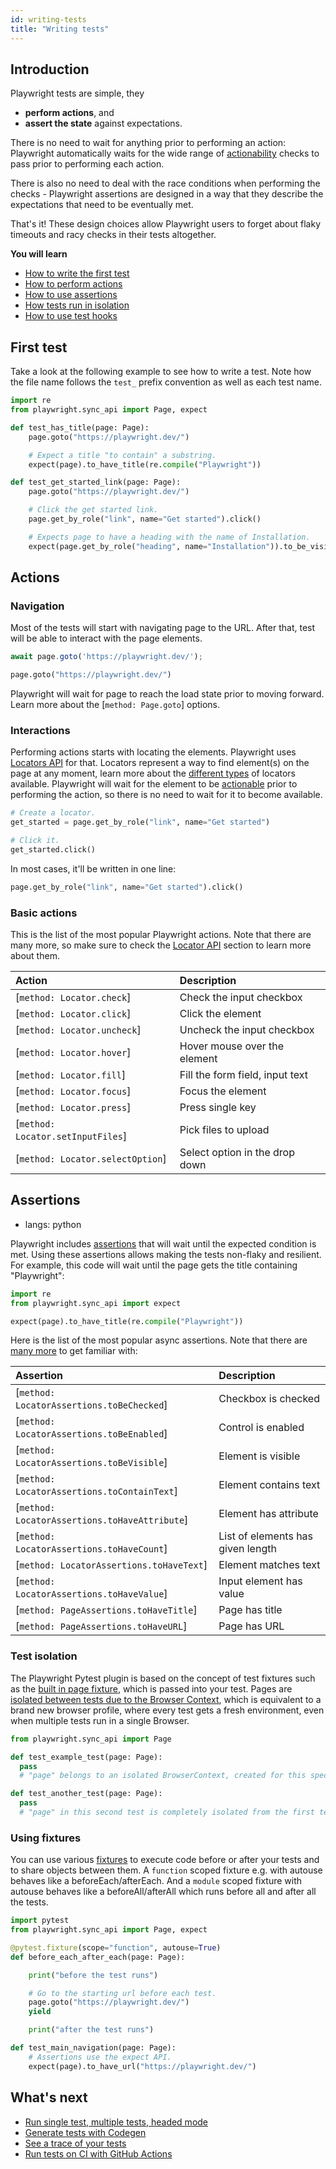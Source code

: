 ```yaml
---
id: writing-tests
title: "Writing tests"
---
```

## Introduction

Playwright tests are simple, they

- **perform actions**, and
- **assert the state** against expectations.

There is no need to wait for anything prior to performing an action: Playwright
automatically waits for the wide range of [actionability](./actionability.md)
checks to pass prior to performing each action.

There is also no need to deal with the race conditions when performing the checks -
Playwright assertions are designed in a way that they describe the expectations
that need to be eventually met.

That's it! These design choices allow Playwright users to forget about flaky
timeouts and racy checks in their tests altogether.

**You will learn**

- [How to write the first test](/writing-tests.md#first-test)
- [How to perform actions](/writing-tests.md#actions)
- [How to use assertions](/writing-tests.md#assertions)
- [How tests run in isolation](/writing-tests.md#test-isolation)
- [How to use test hooks](/writing-tests.md#using-fixtures)

## First test

Take a look at the following example to see how to write a test. Note how the file name follows the `test_` prefix convention as well as each test name.

```python title="test_example.py"
import re
from playwright.sync_api import Page, expect

def test_has_title(page: Page):
    page.goto("https://playwright.dev/")

    # Expect a title "to contain" a substring.
    expect(page).to_have_title(re.compile("Playwright"))

def test_get_started_link(page: Page):
    page.goto("https://playwright.dev/")

    # Click the get started link.
    page.get_by_role("link", name="Get started").click()

    # Expects page to have a heading with the name of Installation.
    expect(page.get_by_role("heading", name="Installation")).to_be_visible()
```

## Actions

### Navigation

Most of the tests will start with navigating page to the URL. After that, test
will be able to interact with the page elements.

```js
await page.goto('https://playwright.dev/');
```

```python
page.goto("https://playwright.dev/")
```

Playwright will wait for page to reach the load state prior to moving forward.
Learn more about the [`method: Page.goto`] options.

### Interactions

Performing actions starts with locating the elements. Playwright uses [Locators API](./locators.md) for that. Locators represent a way to find element(s) on the page at any moment, learn more about the [different types](./locators.md) of locators available. Playwright will wait for the element to be [actionable](./actionability.md) prior to performing the action, so there is no need to wait for it to become available.


```python
# Create a locator.
get_started = page.get_by_role("link", name="Get started")

# Click it.
get_started.click()
```

In most cases, it'll be written in one line:

```python
page.get_by_role("link", name="Get started").click()
```

### Basic actions

This is the list of the most popular Playwright actions. Note that there are many more, so make sure to check the [Locator API](./api/class-locator.md) section to
learn more about them.

| Action | Description |
| :- | :- |
| [`method: Locator.check`] | Check the input checkbox |
| [`method: Locator.click`] | Click the element |
| [`method: Locator.uncheck`] | Uncheck the input checkbox |
| [`method: Locator.hover`] | Hover mouse over the element |
| [`method: Locator.fill`] | Fill the form field, input text |
| [`method: Locator.focus`] | Focus the element |
| [`method: Locator.press`] | Press single key |
| [`method: Locator.setInputFiles`] | Pick files to upload |
| [`method: Locator.selectOption`] | Select option in the drop down |

## Assertions
* langs: python

Playwright includes [assertions](./test-assertions.md) that will wait until the expected condition is met. Using these assertions allows making the tests non-flaky and resilient. For example, this code will wait until the page gets the title containing "Playwright":

```python
import re
from playwright.sync_api import expect

expect(page).to_have_title(re.compile("Playwright"))
```

Here is the list of the most popular async assertions. Note that there are [many more](./test-assertions.md) to get familiar with:

| Assertion | Description |
| :- | :- |
| [`method: LocatorAssertions.toBeChecked`] | Checkbox is checked |
| [`method: LocatorAssertions.toBeEnabled`] | Control is enabled |
| [`method: LocatorAssertions.toBeVisible`] | Element is visible |
| [`method: LocatorAssertions.toContainText`] | Element contains text |
| [`method: LocatorAssertions.toHaveAttribute`] | Element has attribute |
| [`method: LocatorAssertions.toHaveCount`] | List of elements has given length |
| [`method: LocatorAssertions.toHaveText`] | Element matches text |
| [`method: LocatorAssertions.toHaveValue`] | Input element has value |
| [`method: PageAssertions.toHaveTitle`] | Page has title |
| [`method: PageAssertions.toHaveURL`] | Page has URL |


### Test isolation

The Playwright Pytest plugin is based on the concept of test fixtures such as the [built in page fixture](./test-runners.md), which is passed into your test. Pages are [isolated between tests due to the Browser Context](./browser-contexts), which is equivalent to a brand new browser profile, where every test gets a fresh environment, even when multiple tests run in a single Browser.

```python title="test_example.py"
from playwright.sync_api import Page

def test_example_test(page: Page):
  pass
  # "page" belongs to an isolated BrowserContext, created for this specific test.

def test_another_test(page: Page):
  pass
  # "page" in this second test is completely isolated from the first test.
```

### Using fixtures

You can use various [fixtures](https://docs.pytest.org/en/6.2.x/fixture.html#autouse-fixtures-fixtures-you-don-t-have-to-request) to execute code before or after your tests and to share objects between them. A `function` scoped fixture e.g. with autouse behaves like a beforeEach/afterEach. And a `module` scoped fixture with autouse behaves like a beforeAll/afterAll which runs before all and after all the tests.

```python title="test_example.py"
import pytest
from playwright.sync_api import Page, expect

@pytest.fixture(scope="function", autouse=True)
def before_each_after_each(page: Page):

    print("before the test runs")

    # Go to the starting url before each test.
    page.goto("https://playwright.dev/")
    yield

    print("after the test runs")

def test_main_navigation(page: Page):
    # Assertions use the expect API.
    expect(page).to_have_url("https://playwright.dev/")
```

## What's next

- [Run single test, multiple tests, headed mode](./running-tests.md)
- [Generate tests with Codegen](./codegen-intro.md)
- [See a trace of your tests](./trace-viewer-intro.md)
- [Run tests on CI with GitHub Actions](./ci-intro.md)
